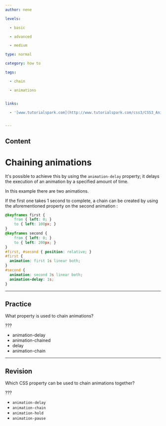 ```yaml
---
author: nene

levels:

  - basic

  - advanced

  - medium

type: normal

category: how to

tags:

  - chain

  - animations


links:

  - '[www.tutorialspark.com](http://www.tutorialspark.com/css3/CSS3_Animation_Keyframes.php){website}'


---
```

## Content
# Chaining animations

It's possible to achieve this by using the `animation-delay` property; it delays the execution of an animation by a specified amount of time.

In this example there are two animations.

If the first one takes 1 second to complete, a chain can be created by using the aforementioned property on the second animation :

```css
@keyframes first {
	from { left: 0; }
	to { left: 100px; }
}
@keyframes second {
	from { left: 0; }
	to { left: 200px; }
}
#first, #second { position: relative; }
#first {
  animation: first 1s linear both;
}
#second {
  animation: second 3s linear both;
  animation-delay: 1s;
}
```

---
## Practice

What property is used to chain animations?

???

* animation-delay
* animation-chained
* delay
* animation-chain

---
## Revision

Which CSS property can be used to chain animations together?

???


* `animation-delay`
* `animation-chain`
* `animation-hold`
* `animation-pause`

